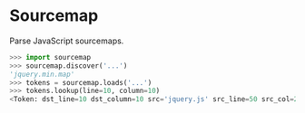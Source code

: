 # Sourcemap
Parse JavaScript sourcemaps.

```python
>>> import sourcemap
>>> sourcemap.discover('...')
'jquery.min.map'
>>> tokens = sourcemap.loads('...')
>>> tokens.lookup(line=10, column=10)
<Token: dst_line=10 dst_column=10 src='jquery.js' src_line=50 src_col=200 name='lol'>
```
